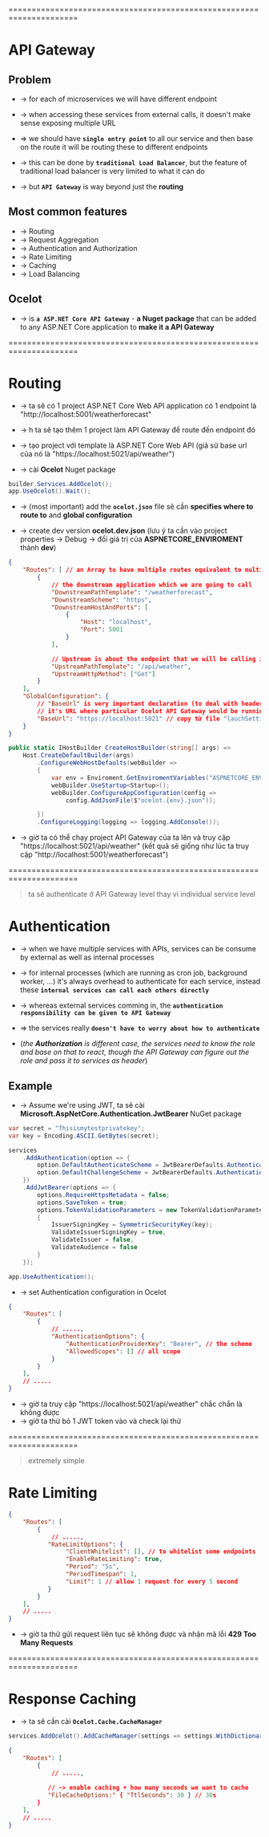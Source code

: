 =====================================================================
# API Gateway

## Problem
* -> for each of microservices we will have different endpoint
* -> when accessing these services from external calls, it doesn't make sense exposing multiple URL
* => we should have **`single entry point`** to all our service and then base on the route it will be routing these to different endpoints

* -> this can be done by **`traditional Load Balancer`**, but the feature of traditional load balancer is very limited to what it can do
* -> but **`API Gateway`** is way beyond just the **routing**

## Most common features
* -> Routing
* -> Request Aggregation
* -> Authentication and Authorization
* -> Rate Limiting
* -> Caching
* -> Load Balancing

## Ocelot
* -> is **`a ASP.NET Core API Gateway`** - **a Nuget package** that can be added to any ASP.NET Core application to **make it a API Gateway** 

=====================================================================
# Routing
* -> ta sẽ có 1 project ASP.NET Core Web API application có 1 endpoint là "http://localhost:5001/weatherforecast"

* -> h ta sẽ tạo thêm 1 project làm API Gateway để route đến endpoint đó
* -> tạo project với template là ASP.NET Core Web API (giả sử base url của nó là "https://localhost:5021/api/weather")
* -> cài **Ocelot** Nuget package

```cs - program.cs
builder.Services.AddOcelot();
app.UseOcelot().Wait();
```

* -> (most important) add the **`ocelot.json`** file sẽ cần **specifies where to route to** and **global configuration**

* -> create dev version **ocelot.dev.json** (lưu ý ta cần vào project properties -> Debug -> đổi giá trị của **ASPNETCORE_ENVIROMENT** thành **dev**)
```json - ocelot.dev.json
{
    "Routes": [ // an Array to have multiple routes equivalent to multipe services call
        {
            // the downstream application which we are going to call
            "DownstreamPathTemplate": "/weatherforecast",
            "DownstreamScheme": "https",
            "DownstreamHostAndPorts": [
                {
                    "Host": "localhost",
                    "Port": 5001
                }
            ],

            // Upstream is about the endpoint that we will be calling into the API Gateway
            "UpstreamPathTemplate": "/api/weather",
            "UpstreamHttpMethod": ["Get"]
        }
    ],
    "GlobalConfiguration": {
        // "BaseUrl" is very important declaration (to deal with headers for Ocelot)
        // it's URL where particular Ocelot API Gateway would be running
        "BaseUrl": "https://localhost:5021" // copy từ file "lauchSettings.json"
    }
}
```

```cs - add Ocelot config
public static IHostBuilder CreateHostBuilder(string[] args) =>
    Host.CreateDefaultBuilder(args)
        .ConfigureWebHostDefaults(webBuilder =>
        {
            var env = Enviroment.GetEnviromentVariables("ASPNETCORE_ENVIROMENT");
            webBuilder.UseStartup<Startup>();
            webBuilder.ConfigureAppConfiguration(config => 
                config.AddJsonFile($"ocelot.{env}.json"));

        })
        .ConfigureLogging(logging => logging.AddConsole());
```

* -> giờ ta có thể chạy project API Gateway của ta lên và truy cập "https://localhost:5021/api/weather" (kết quả sẽ giống như lúc ta truy cập "http://localhost:5001/weatherforecast")

=====================================================================
> ta sẽ authenticate ở API Gateway level thay vì individual service level

# Authentication
* -> when we have multiple services with APIs, services can be consume by external as well as internal processes
* -> for internal processes (which are running as cron job, background worker, ...) it's always overhead to authenticate for each service, instead these **`internal services can call each others directly`**
* -> whereas external services comming in, the **`authentication responsibility can be given to API Gateway`**
* => the services really **`doesn't have to worry about how to authenticate`** 

* (_the **Authorization** is different case, the services need to know the role and base on that to react, though the API Gateway can figure out the role and pass it to services as header_)

## Example
* -> Assume we're using JWT, ta sẽ cài **Microsoft.AspNetCore.Authentication.JwtBearer** NuGet package
```cs - program.cs
var secret = "Thisismytestprivatekey";
var key = Encoding.ASCII.GetBytes(secret);

services
    .AddAuthentication(option => {
        option.DefaultAuthenticateScheme = JwtBearerDefaults.AuthenticationScheme;
        option.DefaultChallengeScheme = JwtBearerDefaults.AuthenticationScheme;
    })
    .AddJwtBearer(options => {
        options.RequireHttpsMetadata = false;
        options.SaveToken = true;
        options.TokenValidationParameters = new TokenValidationParameters
        {
            IssuerSigningKey = SymmetricSecurityKey(key);
            ValidateIssuerSigningKey = true,
            ValidateIssuer = false,
            ValidateAudience = false
        }
    });

app.UseAuthentication();
```

* -> set Authentication configuration in Ocelot
```json - ocelot.dev.json
{
    "Routes": [
        {
            // .....,
            "AuthenticationOptions": {
                "AuthenticationProviderKey": "Bearer", // the scheme
                "AllowedScopes": [] // all scope
            }
        }
    ],
    // .....
}
```

* -> giờ ta truy cập "https://localhost:5021/api/weather" chắc chắn là không được
* -> giờ ta thử bỏ 1 JWT token vào và check lại thử

=====================================================================
> extremely simple

# Rate Limiting

```json - ocelot.dev.json
{
    "Routes": [
        {
            // .....,
           "RateLimitOptions": {
                "ClientWhitelist": [], // to whitelist some endpoints
                "EnableRateLimiting": true,
                "Period": "5s",
                "PeriodTimespan": 1,
                "Limit": 1 // allow 1 request for every 5 second
           }
        }
    ],
    // .....
}
```

* -> giờ ta thử gửi request liên tục sẽ không được và nhận mã lỗi **429 Too Many Requests**

=====================================================================
# Response Caching
* -> ta sẽ cần cài **`Ocelot.Cache.CacheManager`**

```cs - program.cs
services.AddOcelot().AddCacheManager(settings => settings.WithDictionaryHandle());
```

```json - ocelot.dev.json
{
    "Routes": [
        {
            // .....,
           
           // -> enable caching + how many seconds we want to cache
           "FileCacheOptions:" { "TtlSeconds": 30 } // 30s
        }
    ],
    // .....
}
```